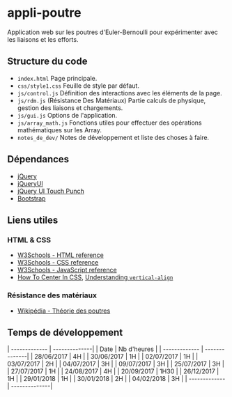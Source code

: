 # appli-poutre

Application web sur les poutres d'Euler-Bernoulli pour expérimenter avec les liaisons et les efforts.

## Structure du code
* `index.html` Page principale.
* `css/style1.css` Feuille de style par défaut.
* `js/control.js` Définition des interactions avec les éléments de la page.
* `js/rdm.js` (Résistance Des Matériaux) Partie calculs de physique, gestion des liaisons et chargements.
* `js/gui.js` Options de l'application.
* `js/array_math.js` Fonctions utiles pour effectuer des opérations mathématiques sur les Array.
* `notes_de_dev/` Notes de développement et liste des choses à faire.
  
## Dépendances

* [jQuery](http://jquery.com/)
* [jQueryUI](http://jqueryui.com/)
* [jQuery UI Touch Punch](http://touchpunch.furf.com/)
* [Bootstrap](https://getbootstrap.com/)


## Liens utiles

### HTML & CSS

* [W3Schools - HTML reference](https://www.w3schools.com/tags/default.asp)
* [W3Schools - CSS reference](https://www.w3schools.com/cssref/default.asp)
* [W3Schools - JavaScript reference](https://www.w3schools.com/jsref/default.asp)
* [How To Center In CSS](http://howtocenterincss.com/), [Understanding `vertical-align`](http://phrogz.net/CSS/vertical-align/index.html)

### Résistance des matériaux

* [Wikipédia - Théorie des poutres](https://fr.wikipedia.org/wiki/Th%C3%A9orie_des_poutres)

## Temps de développement

| ------------- | --------------|
| Date			| Nb d'heures	|
| ------------- | --------------|
| 28/06/2017	| 4H			|
| 30/06/2017	| 1H			|
| 02/07/2017	| 1H			|
| 03/07/2017	| 2H			|
| 04/07/2017	| 3H			|
| 09/07/2017	| 3H			|
| 25/07/2017	| 3H			|
| 27/07/2017	| 1H			|
| 24/08/2017	| 4H			|
| 20/09/2017	| 1H30			|
| 26/12/2017	| 1H			|
| 29/01/2018	| 1H			|
| 30/01/2018	| 2H			|
| 04/02/2018	| 3H			|
| ------------- | --------------|
